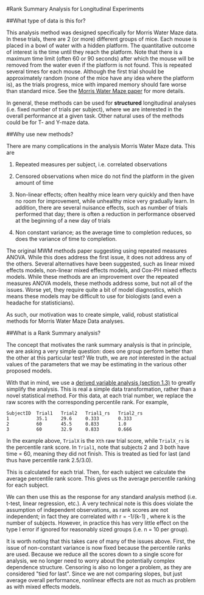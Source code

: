#Rank Summary Analysis for Longitudinal Experiments

##What type of data is this for?

This analysis method was designed specifically for Morris Water Maze data. 
In these trials, there are 2 (or more) different groups of mice. Each mouse is placed in a bowl of water with a hidden platform.
The quantitative outcome of interest is the time until they reach the platform. Note that there is a maximum time limit
(often 60 or 90 seconds) after which the mouse will be removed from the water even if the platform is not found. This is repeated
several times for each mouse. Although the first trial should be approximately random (none of the mice have any idea where the platform is), as the trials
progress, mice with impared memory should fare worse than standard mice. See the [Morris Water Maze paper](http://scholarpedia.org/article/Morris_water_maze) 
for more details.

In general, these methods can be used for **structured** longitudinal analyses (i.e. fixed number of trials per subject),
where we are interested in the overall performance at a given task. Other natural uses of the methods could be for T- and Y-maze data. 

##Why use new methods?

There are many complications in the analysis Morris Water Maze data. This are

   1. Repeated measures per subject, i.e. correlated observations
   
   2. Censored observations when mice do not find the platform in the given amount of time
   
   3. Non-linear effects; often healthy mice learn very quickly and then have no room for improvement, 
   while unhealthy mice very gradually learn. In addition, there are several nuisance effects, 
   such as number of trials performed that day; there is often a reduction in performance
   observed at the beginning of a new day of trials
   
   4. Non constant variance; as the average time to completion reduces, so does the variance
   of time to completion. 
  
  
The original MWM methods paper suggesting using repeated measures ANOVA. While this does address the first issue,
it does not address any of the others. Several alternatives have been suggested, such as linear mixed effects models,
non-linear mixed effects models, and Cox-PH mixed effects models. While these methods are an improvement over the repeated measures ANOVA models, these methods address some, but not all of the issues. Worse yet, they require quite a bit of model diagnostics, which means these models may be difficult to use for biologists (and even a headache for statisticians). 

As such, our motivation was to create simple, valid, robust statistical methods for Morris Water Maze Data analyses. 

##What is a Rank Summary analysis?

The concept that motivates the rank summary analysis is that in principle, we are asking a very simple 
question: does one group perform better than the other at this particular test? We truth, we are *not* 
interested in the actual values of the parameters that we may be estimating in the various other proposed 
models. 

With that in mind, we use a [derived variable analysis (section 1.3)](https://faculty.washington.edu/heagerty/Courses/VA-longitudinal/private/LDAchapter.pdf) to greatly simplify
the analysis. This is real a simple data transformation, rather than a novel statistical method. For this data, at each 
trial number, we replace the raw scores with the corresponding percentile rank. For example,

    SubjectID  Trial1   Trial2   Trial1_rs   Trial2_rs
    1          35.1     29.6     0.333       0.333
    2          60       45.5     0.833       1.0
    3          60       32.9     0.833       0.666

In the example above, `TrialX` is the `Xth` raw trial score, while `TrialX_rs` is the percentile rank score. In `Trial1`, note that subjects 2 and 3 both have time = 60, meaning they did not finish. This is treated as tied for last (and thus have percentile rank 2.5/3.0). 

This is calculated for each trial. Then, for each subject we calculate the average percentile rank score. This gives 
us the average percentile ranking for each subject. 

We can then use this as the response for any standard analysis method (i.e. t-test, linear regression, etc.). A very technical note is this does violate the assumption of independent observations, as rank scores are not independent; in fact they are correlated with r = -1/(k-1) , where k is the number of subjects. However, in practice this has very little effect on the type I error if ignored for reasonably sized groups (i.e. n = 10 per group). 

It is worth noting that this takes care of many of the issues above. First, the issue of non-constant variance is now fixed because the percentile ranks are used. Because we reduce all the scores down to a single score for analysis, we no longer need to worry about the potentially complex dependence structure. Censoring is also no longer a problem, as they are considered "tied for last". Since we are not comparing slopes, but just average overall performance, nonlinear effects are not as much as problem as with mixed effects models. 
